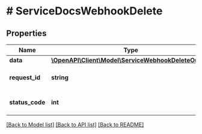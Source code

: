 # # ServiceDocsWebhookDelete

## Properties

Name | Type | Description | Notes
------------ | ------------- | ------------- | -------------
**data** | [**\OpenAPI\Client\Model\ServiceWebhookDeleteOutput**](ServiceWebhookDeleteOutput.md) |  | [optional]
**request_id** | **string** | Unique id for each request | [optional]
**status_code** | **int** | HTTP response status code | [optional]

[[Back to Model list]](../../README.md#models) [[Back to API list]](../../README.md#endpoints) [[Back to README]](../../README.md)

